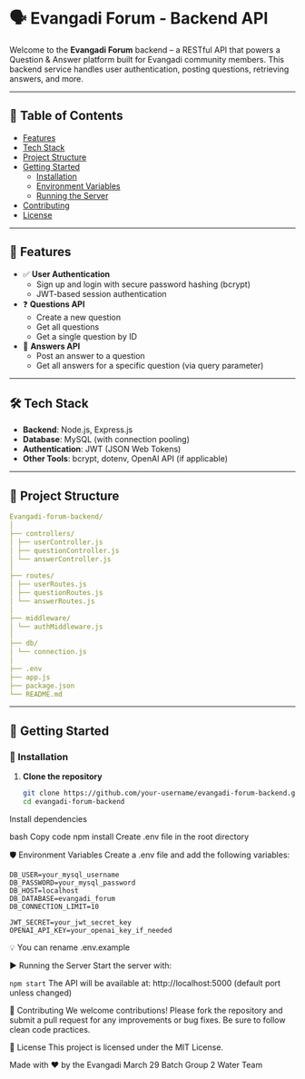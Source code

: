 # 🗣️ Evangadi Forum - Backend API

Welcome to the **Evangadi Forum** backend – a RESTful API that powers a Question & Answer platform built for Evangadi community members. This backend service handles user authentication, posting questions, retrieving answers, and more.

---

## 📌 Table of Contents

- [Features](#-features)
- [Tech Stack](#-tech-stack)
- [Project Structure](#-project-structure)
- [Getting Started](#-getting-started)
  - [Installation](#installation)
  - [Environment Variables](#environment-variables)
  - [Running the Server](#running-the-server)
- [Contributing](#-contributing)
- [License](#-license)

---

## 🌟 Features

- ✅ **User Authentication**
  - Sign up and login with secure password hashing (bcrypt)
  - JWT-based session authentication
- ❓ **Questions API**
  - Create a new question
  - Get all questions
  - Get a single question by ID
- 💬 **Answers API**
  - Post an answer to a question
  - Get all answers for a specific question (via query parameter)

---

## 🛠️ Tech Stack

- **Backend**: Node.js, Express.js
- **Database**: MySQL (with connection pooling)
- **Authentication**: JWT (JSON Web Tokens)
- **Other Tools**: bcrypt, dotenv, OpenAI API (if applicable)

---

## 📁 Project Structure

``` yaml
Evangadi-forum-backend/  
│  
├── controllers/  
│ ├── userController.js  
│ ├── questionController.js  
│ └── answerController.js  
│  
├── routes/  
│ ├── userRoutes.js  
│ ├── questionRoutes.js  
│ └── answerRoutes.js  
│  
├── middleware/  
│ └── authMiddleware.js  
│  
├── db/  
│ └── connection.js  
│  
├── .env  
├── app.js  
├── package.json  
└── README.md

```

---

## 🚀 Getting Started

### 🔧 Installation

1. **Clone the repository**
   ```bash
   git clone https://github.com/your-username/evangadi-forum-backend.git
   cd evangadi-forum-backend
Install dependencies

bash
Copy code
npm install
Create .env file in the root directory

🛡️ Environment Variables
Create a .env file and add the following variables:

``` .env
DB_USER=your_mysql_username
DB_PASSWORD=your_mysql_password
DB_HOST=localhost
DB_DATABASE=evangadi_forum
DB_CONNECTION_LIMIT=10

JWT_SECRET=your_jwt_secret_key
OPENAI_API_KEY=your_openai_key_if_needed
```
💡 You can rename .env.example

▶️ Running the Server
Start the server with:


`npm start`
The API will be available at:
http://localhost:5000 (default port unless changed)



🙌 Contributing
We welcome contributions! Please fork the repository and submit a pull request for any improvements or bug fixes. Be sure to follow clean code practices.

📄 License
This project is licensed under the MIT License.

Made with ❤️ by the Evangadi March 29 Batch Group 2 Water Team
